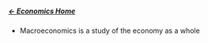 ##### [← Economics Home](Economics%20Home%20-%20Year%2011)

- Macroeconomics is a study of the economy as a whole